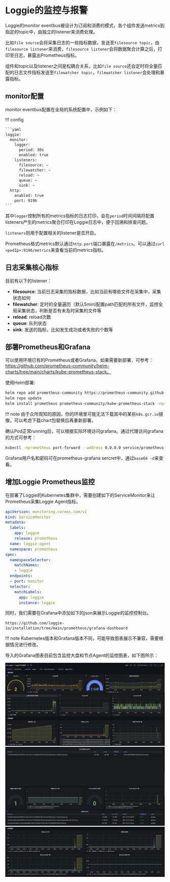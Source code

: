 # Loggie的监控与报警

Loggie的monitor eventbus被设计为订阅和消费的模式，各个组件发送metrics到指定的topic中，由独立的listener来消费处理。  

比如`file source`会将采集日志的一些指标数据，发送至`filesource topic`，由`filesource listener`来消费，`filesource listener`会将数据聚合计算之后，打印至日志，暴露出Prometheus指标。

组件和topic以及listener之间是松耦合关系，比如`file source`还会定时将全量匹配的日志文件指标发送至`filewatcher topic`，`filewatcher listener`会处理和暴露指标。  

## monitor配置
monitor eventbus配置在全局的系统配置中，示例如下：

!!! config

    ```yaml
    loggie:
      monitor:
        logger:
          period: 30s
          enabled: true
        listeners:
          filesource: ~
          filewatcher: ~
          reload: ~
          queue: ~
          sink: ~
      http:
        enabled: true
        port: 9196
    ```

其中`logger`控制所有的metrics指标的日志打印，会在`period`时间间隔将配置listeners产生的metrics聚合打印在Loggie日志中，便于回溯和排查问题。  

`listeners`则用于配置相关的listener是否开启。  

Prometheus格式metrics默认通过`http.port`端口暴露在`/metrics`。可以通过`curl <podIp>:9196/metrics`来查看当前的metrics指标。  

## 日志采集核心指标
目前有以下的listener：

- **filesource**: 当前日志采集的指标数据，比如当前有哪些文件在采集中，采集状态如何
- **filewatcher**: 定时的全量遍历（默认5min)配置path匹配的所有文件，监控全局采集状态，判断是否有未及时采集的文件等
- **reload**: reload次数
- **queue**: 队列状态
- **sink**: 发送的指标，比如发生成功或者失败的个数等

## 部署Prometheus和Grafana
可以使用环境已有的Prometheus或者Grafana，如果需要新部署，可参考：https://github.com/prometheus-community/helm-charts/tree/main/charts/kube-prometheus-stack。

使用Helm部署:
```bash
helm repo add prometheus-community https://prometheus-community.github.io/helm-charts
helm repo update
helm install prometheus prometheus-community/kube-prometheus-stack -nprometheus --create-namespace
```

!!! note
    由于众所周知的原因，你的环境里可能无法下载其中的某些`k8s.gcr.io`镜像，可以考虑下载chart包替换后再重新部署。  

确认Pod正常running后，可以根据实际环境访问grafana。通过代理访问grafana的方式可参考：  

```bash
kubectl -nprometheus port-forward --address 0.0.0.0 service/prometheus-grafana 8181:80
```

Grafana用户名和密码可在prometheus-grafana sercret中，通过`base64 -d`来查看。

## 增加Loggie Prometheus监控

在部署了Loggie的Kubernetes集群中，需要创建如下的ServiceMonitor来让Prometheus采集Loggie Agent指标。  

```yaml
apiVersion: monitoring.coreos.com/v1
kind: ServiceMonitor
metadata:
  labels:
    app: loggie
    release: prometheus
  name: loggie-agent
  namespace: prometheus
spec:
  namespaceSelector:
    matchNames:
    - loggie
  endpoints:
  - port: monitor
  selector:
    matchLabels:
      app: loggie
      instance: loggie
```

同时，我们需要在Grafana中添加如下的json来展示Loggie的监控控制台。  

```url
https://github.com/loggie-io/installation/tree/main/prometheus/grafana-dashboard
```

!!! note
    Kubernetes版本和Grafana版本不同，可能导致图表展示不兼容，需要根据情况进行修改。  

导入的Grafana图表目前包含监控大盘和节点Agent的监控图表，如下图所示：

![](img/grafana-agent-1.png)
![](img/grafana-agent-2.png)
![](img/grafana-agent-3.png)



